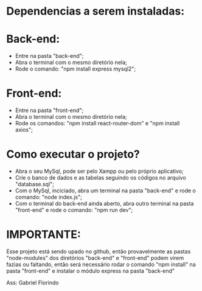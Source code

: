 # Dependencias a serem instaladas:
# Back-end: 
- Entre na pasta "back-end";
- Abra o terminal com o mesmo diretório nela;
- Rode o comando: "npm install express mysql2";

# Front-end:
- Entre na pasta "front-end";
- Abra o terminal com o mesmo diretório nela;
- Rode os comandos: "npm install react-router-dom" e "npm install axios";


# Como executar o projeto?
- Abra o seu MySql, pode ser pelo Xampp ou pelo próprio aplicativo;
- Crie o banco de dados e as tabelas seguindo os códigos no arquivo "database.sql";
- Com o MySql, inciciado, abra um terminal na pasta "back-end" e rode o comando: "node index.js";
- Com o terminal do back-end ainda aberto, abra outro terminal na pasta "front-end" e rode o comando: "npm run dev";


# IMPORTANTE:
Esse projeto está sendo upado no github, então provavelmente as pastas "node-modules" dos diretórios "back-end" e "front-end" podem virem fazias ou faltando, então será necessário rodar o comando "npm install" na pasta "front-end" e instalar o módulo express na pasta "back-end"

Ass: Gabriel Florindo

